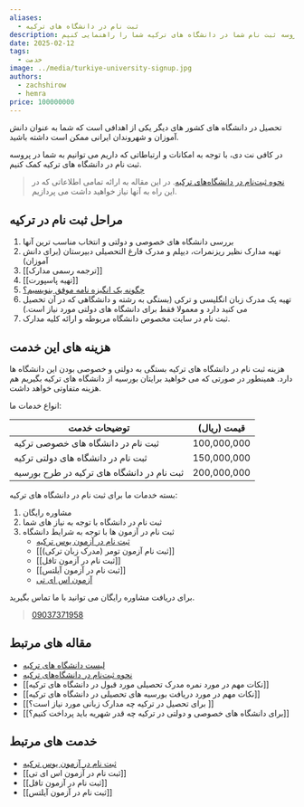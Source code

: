 ```yaml
---
aliases:
  - ثبت نام در دانشگاه های ترکیه
description: در کافی نت دی با توجه به امکانات و ارتباطاتی که داریم، می توانیم در پروسه ثبت نام شما در دانشگاه های ترکیه شما را راهنمایی کنیم.
date: 2025-02-12
tags:
  - خدمت
image: ../media/turkiye-university-signup.jpg
authors:
  - zachshirow
  - hemra
price: 100000000
---
```


تحصیل در دانشگاه های کشور های دیگر یکی از اهدافی است که شما به عنوان دانش آموزان و شهروندان ایرانی ممکن است داشته باشید. 

در کافی نت دی، با توجه به امکانات و ارتباطاتی که داریم می توانیم به شما در پروسه ثبت نام در دانشگاه های ترکیه کمک کنیم. 

> [نحوه ثبت‌نام در دانشگاه‌های ترکیه](../blog/study-in-turkey.md). در این مقاله به ارائه تمامی اطلاعاتی که در این راه به آنها نیاز خواهید داشت می پردازیم.


## مراحل ثبت نام در ترکیه

1. بررسی دانشگاه های خصوصی و دولتی و انتخاب مناسب ترین آنها
2. تهیه مدارک نظیر ریزنمرات، دیپلم و مدرک فارغ التحصیلی دبیرستان (برای دانش آموزان)
3. [[ترجمه رسمی مدارک]]
4. [[تهیه پاسپورت]]
5. [چگونه یک انگیزه نامه موفق بنویسیم؟](../blog/writing-sop.md)
6. تهیه یک مدرک زبان انگلیسی و ترکی (بستگی به رشته و دانشگاهی که در آن تحصیل می کنید دارد و معمولا فقط برای دانشگاه های دولتی مورد نیاز است.) 
7. ثبت نام در سایت مخصوص دانشگاه مربوطه و ارائه کلیه مدارک. 

## هزینه های این خدمت

هزینه ثبت نام در دانشگاه های ترکیه بستگی به دولتی و خصوصی بودن این دانشگاه ها دارد. همینطور در صورتی که می خواهید برایتان بورسیه از دانشگاه های ترکیه بگیریم هم هزینه متفاوتی خواهد داشت. 

انواع خدمات ما:

| توضیحات خدمت                               | قیمت (ریال) |
| ------------------------------------------ | ----------- |
| ثبت نام در دانشگاه های خصوصی ترکیه         | 100,000,000 |
| ثبت نام در دانشگاه های دولتی ترکیه         | 150,000,000 |
| ثبت نام در دانشگاه های ترکیه در طرح بورسیه | 200,000,000 |

بسته خدمات ما برای ثبت نام در دانشگاه های ترکیه:

1. مشاوره رایگان
2. ثبت نام در دانشگاه با توجه به نیاز های شما
3. ثبت نام در آزمون ها با توجه به شرایط دانشگاه 
	- [ثبت نام در آزمون یوس ترکیه](yos-signup.mdx)
	- [[ثبت نام آزمون تومر (مدرک زبان ترکی)]]
	- [[ثبت نام در آزمون تافل]]
	- [[ثبت نام در آزمون آیلتس]]
	- [آزمون اس ای تی](../blog/sat-exam.md)


برای دریافت مشاوره رایگان می توانید با ما تماس بگیرید. 

>[09037371958](tel:09037371958)

## مقاله های مرتبط

- [لیست دانشگاه های ترکیه](../blog/turkiye-universities.mdx)
- [نحوه ثبت‌نام در دانشگاه‌های ترکیه](../blog/study-in-turkey.md)
- [[نکات مهم در مورد نمره مدرک تحصیلی مورد قبول در دانشگاه های ترکیه]]
- [[نکات مهم در مورد دریافت بورسیه های تحصیلی در دانشگاه های ترکیه]]
- [[برای تحصیل در ترکیه چه مدارک زبانی مورد نیاز است؟ ]]
- [[برای دانشگاه های خصوصی و دولتی در ترکیه چه قدر شهریه باید پرداخت کنیم؟]]

## خدمت های مرتبط

- [ثبت نام در آزمون یوس ترکیه](yos-signup.mdx)
- [[ثبت نام در آزمون اس ای تی]]
- [[ثبت نام در آزمون تافل]]
- [[ثبت نام در آزمون آیلتس]]
